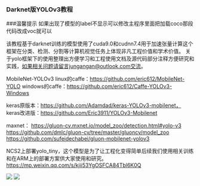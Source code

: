 
### Darknet版YOLOv3教程


###温馨提示
如果出现了模型的label不显示可以修改主程序里面把加载coco那段代码改成voc就可以

该教程基于darknet训练的模型使用了cuda9.0和cudnn7.4用于加速张量计算这个框架在分类、检测、分割等计算机视觉任务上体现非凡工程价值和学术价值。
关于yolo框架下的使用整理出方便学习和工程使用文档及源代码部分注释方便研究和实践，如果相关问题请留言jungangan@outlook.com交流。

MobileNet-YOLOv3
linux的caffe：https://github.com/eric612/MobileNet-YOLO
windows的caffe：https://github.com/eric612/Caffe-YOLOv3-Windows 

keras原版本：https://github.com/Adamdad/keras-YOLOv3-mobilenet，
keras改进版：https://github.com/Eric3911/YOLOv3-Mobilenet

maxnet：
https://gluon-cv.mxnet.io/model_zoo/detection.html#yolo-v3
https://github.com/dmlc/gluon-cv/tree/master/gluoncv/model_zoo
https://github.com/sufeidechabei/gluon-mobilenet-yolov3

NCS2上部署yolo_tiny，这个模型是为了让工程化变得简单后续我们使用相关训练和在ARM上的部署方案供大家使用和研究。
https://mp.weixin.qq.com/s/kjii53YgOSFCA84Tbl6K0Q

![](https://github.com/Eric3911/Darknet-YOLOv3/blob/master/pred_input.jpg)
![](https://github.com/Eric3911/Darknet-YOLOv3/blob/master/pred_output.jpg)

